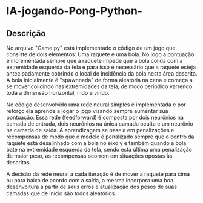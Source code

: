 # IA-jogando-Pong-Python-
## Descrição
No arquivo "Game.py" está implementado o código de um jogo que consiste de dois elementos: Uma raquete e uma bola. No jogo a pontuação é incrementada sempre que a raquete impede que a bola colida com a extremidade esquerda da tela e para isso é necessário que a raquete esteja antecipadamente cobrindo o local de incidência da bola nesta área descrita. A bola inicialmente é "spawnnada" de forma aleatória na cena e começa a se mover colidindo nas extremidades da tela, de modo periódico varrendo toda a dimensão horizontal, indo e vindo.

No código desenvolvido uma rede neural simples é implementada e por reforço ela aprende a jogar o jogo visando sempre aumentar sua pontuação. Essa rede (feedforward) é composta por dois neurônios na camada de entrada, dois neurônios na única camada oculta e um neurônio na camada de saída. A aprendizagem se baseia em penalizações e recompensas de modo que o modelo é penalizado sempre que o centro da raquete está desalinhado com a bola no eixo y e também quando a bola bate na extremidade esquerda da tela, sendo esta última uma penalização de maior peso, as recompensas ocorrem em situações opostas às descritas.

A decisão da rede neural a cada iteração é de mover a raquete para cima ou para baixo de acordo com a saída, a mesma incorpora uma boa desenvoltura a partir de seus erros e atualização dos pesos de suas camadas que de início são todos aleatórios.

